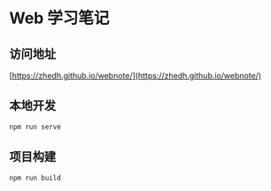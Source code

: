 # Web 学习笔记

## 访问地址

[https://zhedh.github.io/webnote/](https://zhedh.github.io/webnote/)

## 本地开发

```bash
npm run serve
```

## 项目构建

```bash
npm run build
```
